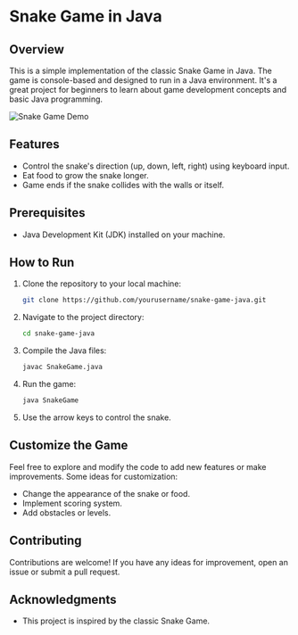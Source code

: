 # Snake Game in Java

## Overview

This is a simple implementation of the classic Snake Game in Java. The game is console-based and designed to run in a Java environment. It's a great project for beginners to learn about game development concepts and basic Java programming.

![Snake Game Demo](demo.gif)

## Features

- Control the snake's direction (up, down, left, right) using keyboard input.
- Eat food to grow the snake longer.
- Game ends if the snake collides with the walls or itself.

## Prerequisites

- Java Development Kit (JDK) installed on your machine.

## How to Run

1. Clone the repository to your local machine:

   ```bash
   git clone https://github.com/yourusername/snake-game-java.git
   ```

2. Navigate to the project directory:

   ```bash
   cd snake-game-java
   ```

3. Compile the Java files:

   ```bash
   javac SnakeGame.java
   ```

4. Run the game:

   ```bash
   java SnakeGame
   ```

5. Use the arrow keys to control the snake.

## Customize the Game

Feel free to explore and modify the code to add new features or make improvements. Some ideas for customization:

- Change the appearance of the snake or food.
- Implement scoring system.
- Add obstacles or levels.

## Contributing

Contributions are welcome! If you have any ideas for improvement, open an issue or submit a pull request.

## Acknowledgments

- This project is inspired by the classic Snake Game.
